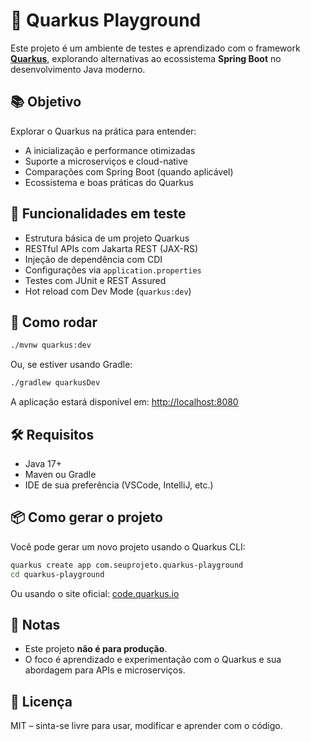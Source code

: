 # 🚀 Quarkus Playground

Este projeto é um ambiente de testes e aprendizado com o framework **[Quarkus](https://quarkus.io/)**, explorando alternativas ao ecossistema **Spring Boot** no desenvolvimento Java moderno.

## 📚 Objetivo

Explorar o Quarkus na prática para entender:
- A inicialização e performance otimizadas
- Suporte a microserviços e cloud-native
- Comparações com Spring Boot (quando aplicável)
- Ecossistema e boas práticas do Quarkus

## 🧪 Funcionalidades em teste

- Estrutura básica de um projeto Quarkus
- RESTful APIs com Jakarta REST (JAX-RS)
- Injeção de dependência com CDI
- Configurações via `application.properties`
- Testes com JUnit e REST Assured
- Hot reload com Dev Mode (`quarkus:dev`)

## 🚀 Como rodar

```bash
./mvnw quarkus:dev
```

Ou, se estiver usando Gradle:

```bash
./gradlew quarkusDev
```

A aplicação estará disponível em: [http://localhost:8080](http://localhost:8080)

## 🛠 Requisitos

- Java 17+
- Maven ou Gradle
- IDE de sua preferência (VSCode, IntelliJ, etc.)

## 📦 Como gerar o projeto

Você pode gerar um novo projeto usando o Quarkus CLI:

```bash
quarkus create app com.seuprojeto.quarkus-playground
cd quarkus-playground
```

Ou usando o site oficial: [code.quarkus.io](https://code.quarkus.io)

## 📌 Notas

- Este projeto **não é para produção**.
- O foco é aprendizado e experimentação com o Quarkus e sua abordagem para APIs e microserviços.

## 📄 Licença

MIT – sinta-se livre para usar, modificar e aprender com o código.
